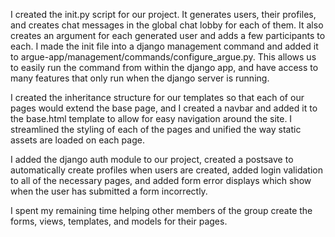 I created the init.py script for our project. It generates users, their profiles, 
and creates chat messages in the global chat lobby for each of them.
It also creates an argument for each generated user and adds a few participants to each.
I made the init file into a django management command and added it to argue-app/management/commands/configure_argue.py.
This allows us to easily run the command from within the django app, and have access to many features that only run when the django server is running.

I created the inheritance structure for our templates so that each of our pages would extend the base page,
and I created a navbar and added it to the base.html template to allow for easy navigation around the site.
I streamlined the styling of each of the pages and unified the way static assets are loaded on each page.

I added the django auth module to our project, created a postsave to automatically create profiles when users are created,
added login validation to all of the necessary pages, and added form error displays which show when the user has submitted a form incorrectly.

I spent my remaining time helping other members of the group create the forms, views, templates, and models for their pages.